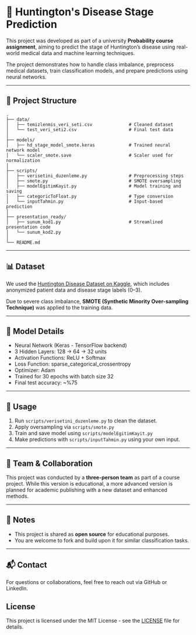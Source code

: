 
# 🧠 Huntington's Disease Stage Prediction

This project was developed as part of a university **Probability course assignment**, aiming to predict the stage of Huntington’s disease using real-world medical data and machine learning techniques.

The project demonstrates how to handle class imbalance, preprocess medical datasets, train classification models, and prepare predictions using neural networks.

---

## 📁 Project Structure

```
.
├── data/
│   ├── temizlenmis_veri_seti.csv              # Cleaned dataset
│   └── test_veri_seti2.csv                    # Final test data
│
├── models/
│   ├── hd_stage_model_smote.keras             # Trained neural network model
│   └── scaler_smote.save                      # Scaler used for normalization
│
├── scripts/
│   ├── verisetini_duzenleme.py                # Preprocessing steps
│   ├── smote.py                               # SMOTE oversampling
│   ├── modelEgitimKayit.py                    # Model training and saving
│   ├── categoricToFloat.py                    # Type conversion
│   └── inputTahmin.py                         # Input-based prediction
│
├── presentation_ready/
│   ├── sunum_kod1.py                          # Streamlined presentation code
│   └── sunum_kod2.py
│
└── README.md
```

---

## 📊 Dataset

We used the [Huntington Disease Dataset on Kaggle](https://www.kaggle.com/datasets/rajmohnani12/huntington-disease-dataset), which includes anonymized patient data and disease stage labels (0–3).

Due to severe class imbalance, **SMOTE (Synthetic Minority Over-sampling Technique)** was applied to the training data.

---

## 🧠 Model Details

- Neural Network (Keras - TensorFlow backend)
- 3 Hidden Layers: 128 → 64 → 32 units
- Activation Functions: ReLU + Softmax
- Loss Function: sparse_categorical_crossentropy
- Optimizer: Adam
- Trained for 30 epochs with batch size 32
- Final test accuracy: ~%75

---

## 🚀 Usage

1. Run `scripts/verisetini_duzenleme.py` to clean the dataset.
2. Apply oversampling via `scripts/smote.py`
3. Train and save model using `scripts/modelEgitimKayit.py`
4. Make predictions with `scripts/inputTahmin.py` using your own input.

---

## 👥 Team & Collaboration

This project was conducted by a **three-person team** as part of a course project. While this version is educational, a more advanced version is planned for academic publishing with a new dataset and enhanced methods.

---

## 📌 Notes

- This project is shared as **open source** for educational purposes.
- You are welcome to fork and build upon it for similar classification tasks.

---

## 📬 Contact

For questions or collaborations, feel free to reach out via GitHub or LinkedIn.


## License

This project is licensed under the MIT License - see the [LICENSE](../LICENSE) file for details.

